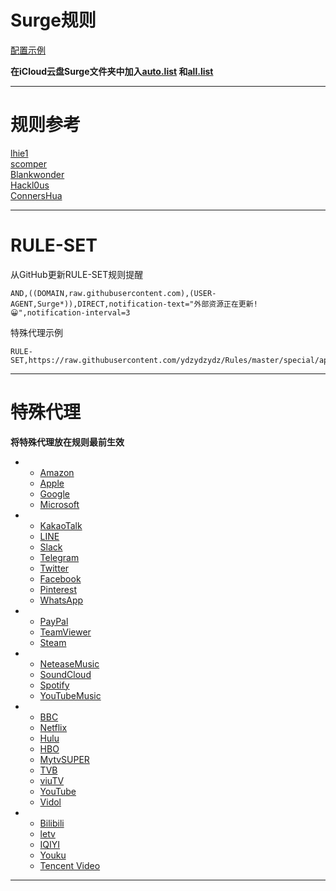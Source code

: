 # Surge规则

[配置示例](https://raw.githubusercontent.com/ydzydzydz/Rules/master/zhuang.conf)   

**在iCloud云盘Surge文件夹中加入[auto.list](https://raw.githubusercontent.com/ydzydzydz/Rules/master/proxy/auto.list) 和[all.list](https://raw.githubusercontent.com/ydzydzydz/Rules/master/proxy/all.list)**

----
# 规则参考

[lhie1](https://github.com/lhie1/Rules)   
[scomper](https://github.com/scomper/surge-list)  
[Blankwonder](https://github.com/Blankwonder/surge-list)  
[Hackl0us](https://github.com/Hackl0us/SS-Rule-Snippet)  
[ConnersHua](https://github.com/ConnersHua/Profiles)  

----
# RULE-SET
从GitHub更新RULE-SET规则提醒
```
AND,((DOMAIN,raw.githubusercontent.com),(USER-AGENT,Surge*)),DIRECT,notification-text="外部资源正在更新!😀",notification-interval=3
```
特殊代理示例
```
RULE-SET,https://raw.githubusercontent.com/ydzydzydz/Rules/master/special/apple.list,DIRECT
```
----
# 特殊代理
**将特殊代理放在规则最前生效**  

*  
  * [Amazon](https://raw.githubusercontent.com/ydzydzydz/Rules/master/special/amazon.list)  
  * [Apple](https://raw.githubusercontent.com/ydzydzydz/Rules/master/special/apple.list)  
  * [Google](https://raw.githubusercontent.com/ydzydzydz/Rules/master/special/google.list)  
  * [Microsoft](https://raw.githubusercontent.com/ydzydzydz/Rules/master/special/microsoft.list)  


*   
  * [KakaoTalk](https://raw.githubusercontent.com/ydzydzydz/Rules/master/special/kakaotalk.list)  
  * [LINE](https://raw.githubusercontent.com/ydzydzydz/Rules/master/special/line.list)  
  * [Slack](https://raw.githubusercontent.com/ydzydzydz/Rules/master/special/slack.list)  
  * [Telegram](https://raw.githubusercontent.com/ydzydzydz/Rules/master/special/telegram.list)  
  * [Twitter](https://raw.githubusercontent.com/ydzydzydz/Rules/master/special/twitter.list)  
  * [Facebook](https://raw.githubusercontent.com/ydzydzydz/Rules/master/special/facebook.list)  
  * [Pinterest](https://raw.githubusercontent.com/ydzydzydz/Rules/master/special/pinterest.list)  
  * [WhatsApp](https://raw.githubusercontent.com/ydzydzydz/Rules/master/special/whatsapp.list)  


*  
  * [PayPal](https://raw.githubusercontent.com/ydzydzydz/Rules/master/special/paypal.list)    
  * [TeamViewer](https://raw.githubusercontent.com/ydzydzydz/Rules/master/special/teamviewer.list)  
  * [Steam](https://raw.githubusercontent.com/ydzydzydz/Rules/master/special/steam.list)  


*  
  * [NeteaseMusic](https://raw.githubusercontent.com/ydzydzydz/Rules/master/special/neteasemusic.list)  
  * [SoundCloud](https://raw.githubusercontent.com/ydzydzydz/Rules/master/special/soundcloud.list)  
  * [Spotify](https://raw.githubusercontent.com/ydzydzydz/Rules/master/special/spotify.list)  
  * [YouTubeMusic](https://raw.githubusercontent.com/ydzydzydz/Rules/master/special/youtubemusic.list)  


*  
  * [BBC](https://raw.githubusercontent.com/ydzydzydz/Rules/master/special/bbc.list)  
  * [Netflix](https://raw.githubusercontent.com/ydzydzydz/Rules/master/special/netflix.list)  
  * [Hulu](https://raw.githubusercontent.com/ydzydzydz/Rules/master/special/hulu.list)  
  * [HBO](https://raw.githubusercontent.com/ydzydzydz/Rules/master/special/hbo.list)  
  * [MytvSUPER](https://raw.githubusercontent.com/ydzydzydz/Rules/master/special/mytvsuper.list)  
  * [TVB](https://raw.githubusercontent.com/ydzydzydz/Rules/master/special/tvb.list)  
  * [viuTV](https://raw.githubusercontent.com/ydzydzydz/Rules/master/special/viutv.list)  
  * [YouTube](https://raw.githubusercontent.com/ydzydzydz/Rules/master/special/youtube.list)  
  * [Vidol](https://raw.githubusercontent.com/ydzydzydz/Rules/master/special/vidol.list)  


*  
  * [Bilibili](https://raw.githubusercontent.com/ydzydzydz/Rules/master/special/bilibili.list)  
  * [letv](https://raw.githubusercontent.com/ydzydzydz/Rules/master/special/letv.list)  
  * [IQIYI](https://raw.githubusercontent.com/ydzydzydz/Rules/master/special/iqiyi.list)  
  * [Youku](https://raw.githubusercontent.com/ydzydzydz/Rules/master/special/youku.list)  
  * [Tencent Video](https://raw.githubusercontent.com/ydzydzydz/Rules/master/special/tencentvideo.list)  


----
